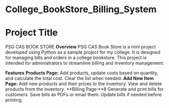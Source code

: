 # College_BookStore_Billing_System

# Project Title
 PSG CAS BOOK STORE
**Overview**
PSG CAS Book Store is a mini project developed using Python as a sample project for my college. It is designed for managing bills and orders in a college bookstore. This project is intended for administrators to streamline billing and inventory management.

**Features**
**Products Page:** Add products, update costs based on quantity, and calculate the total cost. Clear the list when needed.
**Add New Item Page:** Add new products and their prices to the inventory. View and delete products from the inventory.
**Billing Page:**8 Generate and print bills for customers. Save bills as PDFs or email them. Update bills if needed before printing.
